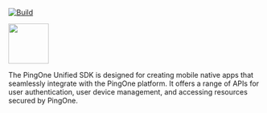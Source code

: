 [![Build](https://github.com/ForgeRock/unified-sdk-ios/actions/workflows/ci.yaml/badge.svg)](https://github.com/ForgeRock/unified-sdk-ios/actions/workflows/ci.yaml)

<div>
  <picture>
     <img src="https://www.pingidentity.com/content/dam/ping-6-2-assets/topnav-json-configs/Ping-Logo.svg" width="80" height="80"  alt=""/>
  </picture>
</div>

The PingOne Unified SDK is designed for creating mobile native apps that seamlessly integrate with the PingOne platform.
It offers a range of APIs for user authentication, user device management, and accessing resources secured by PingOne.